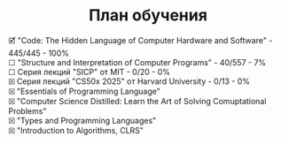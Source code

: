 <h1 align="center">План обучения</h1>

🗹 "Code: The Hidden Language of Computer Hardware and Software" - 445/445 - 100%
<br>
☐ "Structure and Interpretation of Computer Programs" - 40/557 - 7%
<br>
☐ Серия лекций "SICP" от MIT - 0/20 - 0%
<br>
⮽ Серия лекций "CS50x 2025" от Harvard University - 0/13 - 0%
<br>
⮽ "Essentials of Programming Language"
<br>
⮽ "Computer Science Distilled: Learn the Art of Solving Comuptational Problems"
<br>
⮽ "Types and Programming Languages"
<br>
⮽ "Introduction to Algorithms, CLRS"
